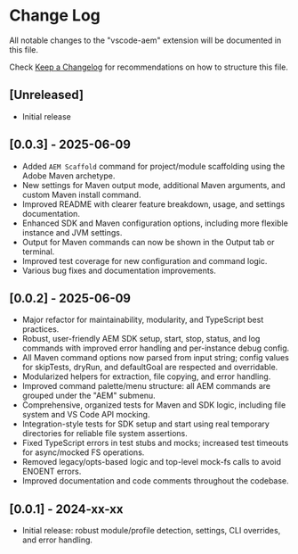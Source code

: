# Change Log

All notable changes to the "vscode-aem" extension will be documented in this file.

Check [Keep a Changelog](http://keepachangelog.com/) for recommendations on how to structure this file.

## [Unreleased]

- Initial release

## [0.0.3] - 2025-06-09
- Added `AEM Scaffold` command for project/module scaffolding using the Adobe Maven archetype.
- New settings for Maven output mode, additional Maven arguments, and custom Maven install command.
- Improved README with clearer feature breakdown, usage, and settings documentation.
- Enhanced SDK and Maven configuration options, including more flexible instance and JVM settings.
- Output for Maven commands can now be shown in the Output tab or terminal.
- Improved test coverage for new configuration and command logic.
- Various bug fixes and documentation improvements.

## [0.0.2] - 2025-06-09
- Major refactor for maintainability, modularity, and TypeScript best practices.
- Robust, user-friendly AEM SDK setup, start, stop, status, and log commands with improved error handling and per-instance debug config.
- All Maven command options now parsed from input string; config values for skipTests, dryRun, and defaultGoal are respected and overridable.
- Modularized helpers for extraction, file copying, and error handling.
- Improved command palette/menu structure: all AEM commands are grouped under the "AEM" submenu.
- Comprehensive, organized tests for Maven and SDK logic, including file system and VS Code API mocking.
- Integration-style tests for SDK setup and start using real temporary directories for reliable file system assertions.
- Fixed TypeScript errors in test stubs and mocks; increased test timeouts for async/mocked FS operations.
- Removed legacy/opts-based logic and top-level mock-fs calls to avoid ENOENT errors.
- Improved documentation and code comments throughout the codebase.

## [0.0.1] - 2024-xx-xx
- Initial release: robust module/profile detection, settings, CLI overrides, and error handling.